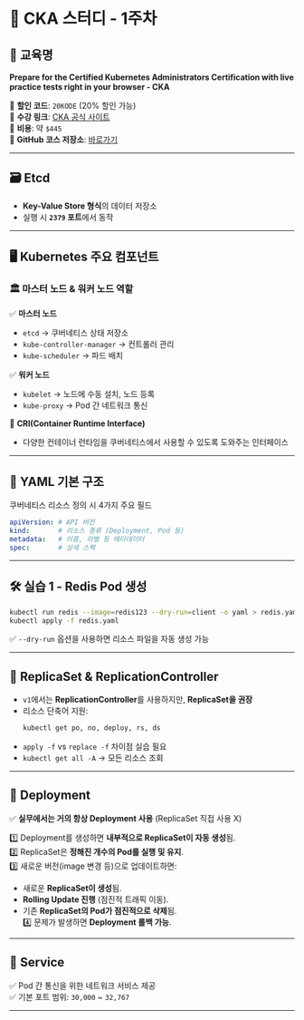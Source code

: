 # 📌 CKA 스터디 - 1주차

## 🎯 교육명
**Prepare for the Certified Kubernetes Administrators Certification with live practice tests right in your browser - CKA**

🔹 **할인 코드**: `20KODE` (20% 할인 가능)  
🔹 **수강 링크**: [CKA 공식 사이트](https://training.linuxfoundation.org/certification/certified-kubernetes-administrator-cka/?cjdata=MXxOfDB8WXww&cjevent=26b1fe66ea7111ef80bb00230a18ba74&utm_source=CJ&utm_medium=affiliate)  
🔹 **비용**: 약 `$445`  
🔹 **GitHub 코스 저장소**: [바로가기](https://github.com/kodekloudhub/certified-kubernetes-administrator-course)

---

## 🗃️ Etcd
- **Key-Value Store 형식**의 데이터 저장소
- 실행 시 **`2379` 포트**에서 동작

---

## 🖥️ Kubernetes 주요 컴포넌트

### 🏛️ 마스터 노드 & 워커 노드 역할
✅ **마스터 노드**
- `etcd` → 쿠버네티스 상태 저장소
- `kube-controller-manager` → 컨트롤러 관리
- `kube-scheduler` → 파드 배치

✅ **워커 노드**
- `kubelet` → 노드에 수동 설치, 노드 등록
- `kube-proxy` → Pod 간 네트워크 통신

🔹 **CRI(Container Runtime Interface)**
- 다양한 컨테이너 런타임을 쿠버네티스에서 사용할 수 있도록 도와주는 인터페이스

---

## 📜 YAML 기본 구조
쿠버네티스 리소스 정의 시 4가지 주요 필드

```yaml  
apiVersion: # API 버전  
kind:       # 리소스 종류 (Deployment, Pod 등)  
metadata:   # 이름, 라벨 등 메타데이터  
spec:       # 상세 스펙  
```

---

## 🛠️ 실습 1 - Redis Pod 생성

```sh  
kubectl run redis --image=redis123 --dry-run=client -o yaml > redis.yaml  
kubectl apply -f redis.yaml  
```

✅ `--dry-run` 옵션을 사용하면 리소스 파일을 자동 생성 가능

---

## 🔁 ReplicaSet & ReplicationController
- `v1`에서는 **ReplicationController**를 사용하지만, **ReplicaSet을 권장**
- 리소스 단축어 지원:  
  ```sh  
  kubectl get po, no, deploy, rs, ds  
  ```
- `apply -f` vs `replace -f` 차이점 실습 필요
- `kubectl get all -A` → 모든 리소스 조회

---

## 🚀 Deployment
✅ **실무에서는 거의 항상 Deployment 사용** (ReplicaSet 직접 사용 X)

1️⃣ Deployment를 생성하면 **내부적으로 ReplicaSet이 자동 생성**됨.  
2️⃣ ReplicaSet은 **정해진 개수의 Pod를 실행 및 유지**.  
3️⃣ 새로운 버전(image 변경 등)으로 업데이트하면:
- 새로운 **ReplicaSet이 생성**됨.
- **Rolling Update 진행** (점진적 트래픽 이동).
- 기존 **ReplicaSet의 Pod가 점진적으로 삭제**됨.  
  4️⃣ 문제가 발생하면 **Deployment 롤백 가능**.

---

## 🔗 Service
✅ Pod 간 통신을 위한 네트워크 서비스 제공  
✅ 기본 포트 범위: `30,000` ~ `32,767`

---
